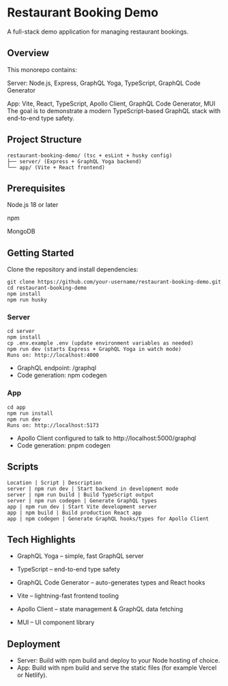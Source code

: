 # Restaurant Booking Demo
A full-stack demo application for managing restaurant bookings.

## Overview
This monorepo contains:

Server: Node.js, Express, GraphQL Yoga, TypeScript, GraphQL Code Generator

App: Vite, React, TypeScript, Apollo Client, GraphQL Code Generator, MUI
The goal is to demonstrate a modern TypeScript-based GraphQL stack with end-to-end type safety.

## Project Structure
```
restaurant-booking-demo/ (tsc + esLint + husky config)
├── server/ (Express + GraphQL Yoga backend)
└── app/ (Vite + React frontend)
```

## Prerequisites

Node.js 18 or later

npm

MongoDB

## Getting Started
Clone the repository and install dependencies:
```
git clone https://github.com/your-username/restaurant-booking-demo.git
cd restaurant-booking-demo
npm install
npm run husky
```
### Server
```
cd server
npm install
cp .env.example .env (update environment variables as needed)
npm run dev (starts Express + GraphQL Yoga in watch mode)
Runs on: http://localhost:4000
```

- GraphQL endpoint: /graphql
- Code generation: npm codegen

### App
```
cd app
npm run install
npm run dev
Runs on: http://localhost:5173
```

- Apollo Client configured to talk to http://localhost:5000/graphql
- Code generation: pnpm codegen

## Scripts
```
Location | Script | Description
server | npm run dev | Start backend in development mode
server | npm run build | Build TypeScript output
server | npm run codegen | Generate GraphQL types
app | npm run dev | Start Vite development server
app | npm build | Build production React app
app | npm codegen | Generate GraphQL hooks/types for Apollo Client
```

## Tech Highlights

- GraphQL Yoga – simple, fast GraphQL server

- TypeScript – end-to-end type safety

- GraphQL Code Generator – auto-generates types and React hooks

- Vite – lightning-fast frontend tooling

- Apollo Client – state management & GraphQL data fetching

- MUI – UI component library

## Deployment
- Server: Build with npm build and deploy to your Node hosting of choice.
- App: Build with npm build and serve the static files (for example Vercel or Netlify).
